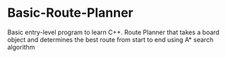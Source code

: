 # Basic-Route-Planner
Basic entry-level program to learn C++. Route Planner that takes a board object and determines the best route from start to end using A* search algorithm
